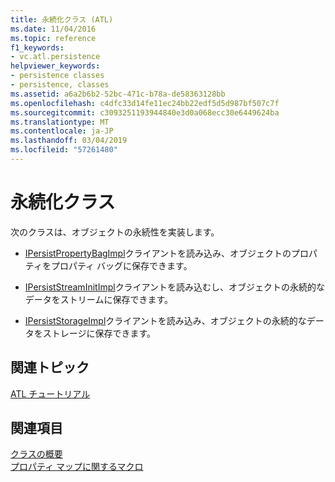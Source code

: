 ```yaml
---
title: 永続化クラス (ATL)
ms.date: 11/04/2016
ms.topic: reference
f1_keywords:
- vc.atl.persistence
helpviewer_keywords:
- persistence classes
- persistence, classes
ms.assetid: a6a2b6b2-52bc-471c-b78a-de58363128bb
ms.openlocfilehash: c4dfc33d14fe11ec24bb22edf5d5d987bf507c7f
ms.sourcegitcommit: c3093251193944840e3d0a068ecc30e6449624ba
ms.translationtype: MT
ms.contentlocale: ja-JP
ms.lasthandoff: 03/04/2019
ms.locfileid: "57261480"
---
```

# <a name="persistence-classes"></a>永続化クラス

次のクラスは、オブジェクトの永続性を実装します。

- [IPersistPropertyBagImpl](../atl/reference/ipersistpropertybagimpl-class.md)クライアントを読み込み、オブジェクトのプロパティをプロパティ バッグに保存できます。

- [IPersistStreamInitImpl](../atl/reference/ipersiststreaminitimpl-class.md)クライアントを読み込むし、オブジェクトの永続的なデータをストリームに保存できます。

- [IPersistStorageImpl](../atl/reference/ipersiststorageimpl-class.md)クライアントを読み込み、オブジェクトの永続的なデータをストレージに保存できます。

## <a name="related-articles"></a>関連トピック

[ATL チュートリアル](../atl/active-template-library-atl-tutorial.md)

## <a name="see-also"></a>関連項目

[クラスの概要](../atl/atl-class-overview.md)<br/>
[プロパティ マップに関するマクロ](../atl/reference/property-map-macros.md)
